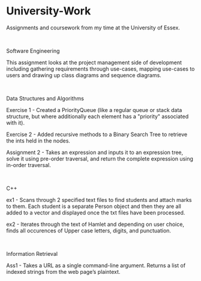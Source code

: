 # University-Work
Assignments and coursework from my time at the University of Essex.




<br/>

Software Engineering

This assignment looks at the project management side of development including gathering requirements through use-cases, mapping use-cases to users and drawing up class diagrams and sequence diagrams.




<br/>

Data Structures and Algorithms

Exercise 1 - Created a PriorityQueue (like a regular queue or stack data structure, but where additionally each element has a "priority" associated with it).

Exercise 2 - Added recursive methods to a Binary Search Tree to retrieve the ints held in the nodes.

Assignment 2 - Takes an expression and inputs it to an expression tree, solve it using pre-order traversal, and return the complete expression using in-order traversal.




<br/>

C++

ex1 - Scans through 2 specified text files to find students and attach marks to them. Each student is a separate Person object and then they are all added to a vector and displayed once the txt files have been processed.

ex2 - Iterates through the text of Hamlet and depending on user choice, finds all occurences of Upper case letters, digits, and punctuation.




<br/>

Information Retrieval

Ass1 -  Takes a URL as a single command-line argument. Returns a list of indexed strings from the web page’s plaintext.
